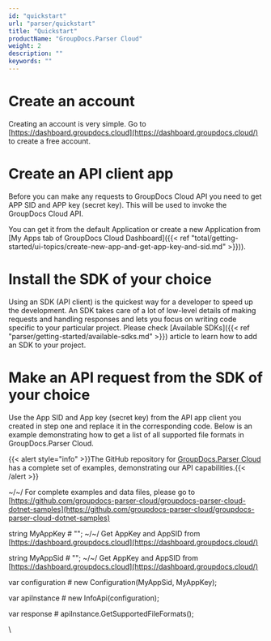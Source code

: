 ```yaml
---
id: "quickstart"
url: "parser/quickstart"
title: "Quickstart"
productName: "GroupDocs.Parser Cloud"
weight: 2
description: ""
keywords: ""
---
```







# Create an account #

 Creating an account is very simple. Go to [https://dashboard.groupdocs.cloud](https://dashboard.groupdocs.cloud/) to create a free account.

# Create an API client app #

Before you can make any requests to GroupDocs Cloud API you need to get APP SID and APP key (secret key). This will be used to invoke the GroupDocs Cloud API. 

You can get it from the default Application or create a new Application from [My Apps tab of GroupDocs Cloud Dashboard]({{< ref "total/getting-started/ui-topics/create-new-app-and-get-app-key-and-sid.md" >}})).

# Install the SDK of your choice #

Using an SDK (API client) is the quickest way for a developer to speed up the development. An SDK takes care of a lot of low-level details of making requests and handling responses and lets you focus on writing code specific to your particular project. Please check [Available SDKs]({{< ref "parser/getting-started/available-sdks.md" >}}) article to learn how to add an SDK to your project.

# Make an API request from the SDK of your choice #

Use the App SID and App key (secret key) from the API app client you created in step one and replace it in the corresponding code. Below is an example demonstrating how to get a list of all supported file formats in GroupDocs.Parser Cloud.

{{< alert style="info" >}}The GitHub repository for [GroupDocs.Parser Cloud](https://github.com/groupdocs-parser-cloud) has a complete set of examples, demonstrating our API capabilities.{{< /alert >}}





~/~/ For complete examples and data files, please go to [https://github.com/groupdocs-parser-cloud/groupdocs-parser-cloud-dotnet-samples](https://github.com/groupdocs-parser-cloud/groupdocs-parser-cloud-dotnet-samples)




string MyAppKey # ""; ~/~/ Get AppKey and AppSID from [https://dashboard.groupdocs.cloud](https://dashboard.groupdocs.cloud/)




string MyAppSid # ""; ~/~/ Get AppKey and AppSID from [https://dashboard.groupdocs.cloud](https://dashboard.groupdocs.cloud/)




  




var configuration # new Configuration(MyAppSid, MyAppKey);




var apiInstance # new InfoApi(configuration);




 




var response # apiInstance.GetSupportedFileFormats();




 


\\
